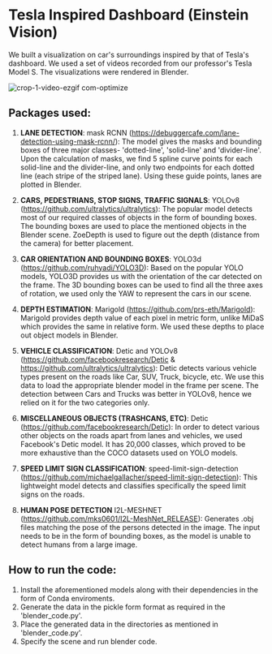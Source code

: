 # Tesla Inspired Dashboard (Einstein Vision)

We built a visualization on car's surroundings inspired by that of Tesla's dashboard. We used a set of videos recorded from our professor's Tesla Model S. The visualizations were rendered in Blender.

![crop-1-video-ezgif com-optimize](https://github.com/user-attachments/assets/247e5d71-9b21-4581-aac3-5ae555ce38cd)


## Packages used:

1. **LANE DETECTION**: mask RCNN (https://debuggercafe.com/lane-detection-using-mask-rcnn/):
	The model gives the masks and bounding boxes of three major classes- 'dotted-line', 'solid-line' and 'divider-line'. Upon the calculation of masks, we find 5 spline curve points for each solid-line and the divider-line, and only two endpoints for each dotted line (each stripe of the striped lane). Using these guide points, lanes are plotted in Blender.
	
2. **CARS, PEDESTRIANS, STOP SIGNS, TRAFFIC SIGNALS**: YOLOv8 (https://github.com/ultralytics/ultralytics):
	The popular model detects most of our required classes of objects in the form of bounding boxes. The bounding boxes are used to place the mentioned objects in the Blender scene. ZoeDepth is used to figure out the depth (distance from the camera) for better placement.

3. **CAR ORIENTATION AND BOUNDING BOXES**: YOLO3d (https://github.com/ruhyadi/YOLO3D):
	Based on the popular YOLO models, YOLO3D provides us with the orientation of the car detected on the frame. The 3D bounding boxes can be used to find all the three axes of rotation, we used only the YAW to represent the cars in our scene.
	
4. **DEPTH ESTIMATION**: Marigold (https://github.com/prs-eth/Marigold):
	Marigold provides depth value of each pixel in metric form, unlike MiDaS which provides the same in relative form. We used these depths to place out object models in Blender.

5. **VEHICLE CLASSIFICATION**: Detic and YOLOv8 (https://github.com/facebookresearch/Detic & https://github.com/ultralytics/ultralytics):
	Detic detects various vehicle types present on the roads like Car, SUV, Truck, bicycle, etc. We use this data to load the appropriate blender model in the frame per scene. The detection between Cars and Trucks was better in YOLOv8, hence we relied on it for the two categories only.

6. **MISCELLANEOUS OBJECTS (TRASHCANS, ETC)**: Detic (https://github.com/facebookresearch/Detic):
	In order to detect various other objects on the roads apart from lanes and vehicles, we used Facebook's Detic model. It has 20,000 classes, which proved to be more exhaustive than the COCO datasets used on YOLO models.

7. **SPEED LIMIT SIGN CLASSIFICATION**: speed-limit-sign-detection (https://github.com/michaelgallacher/speed-limit-sign-detection):
	This lightweight model detects and classifies specifically the speed limit signs on the roads. 

8. **HUMAN POSE DETECTION** I2L-MESHNET (https://github.com/mks0601/I2L-MeshNet_RELEASE):
	Generates .obj files matching the pose of the persons detected in the image. The input needs to be in the form of bounding boxes, as the model is unable to detect humans from a large image.

## How to run the code:

1. Install the aforementioned models along with their dependencies in the form of Conda enviroments.
2. Generate the data in the pickle form format as required in the 'blender_code.py'.
3. Place the generated data in the directories as mentioned in 'blender_code.py'.
4. Specify the scene and run blender code.
